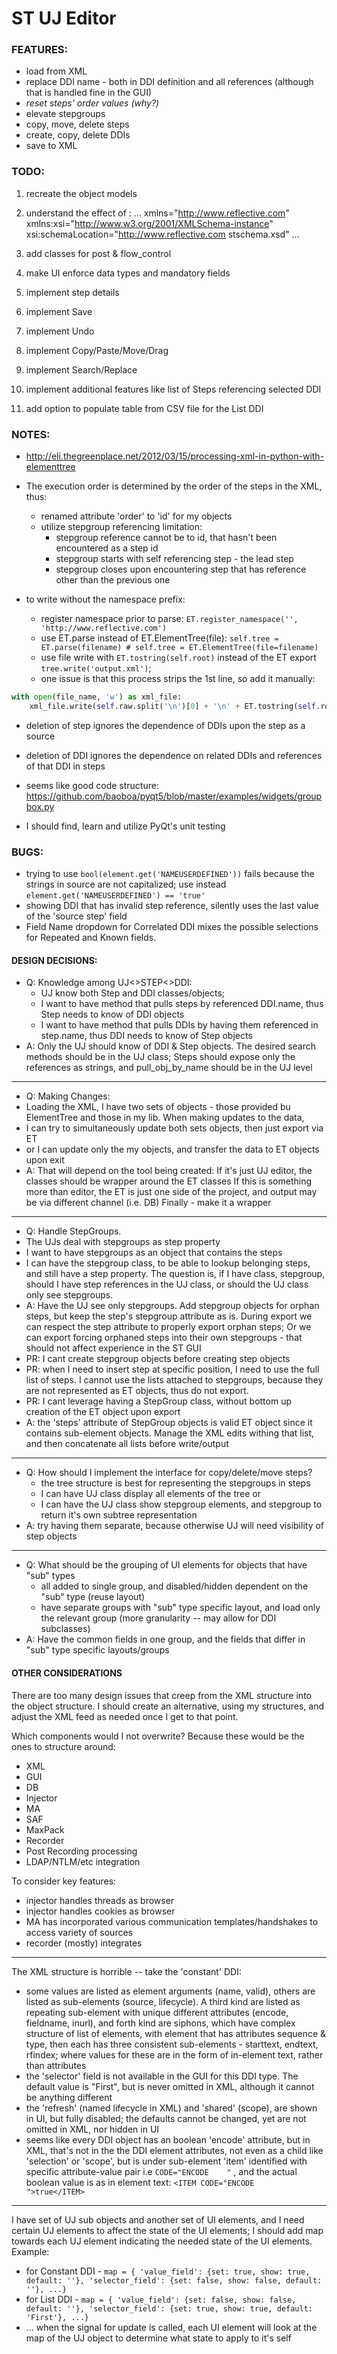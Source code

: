 # ST UJ Editor

### FEATURES:
- load from XML
- replace DDI name - both in DDI definition and all references (although that is handled fine in the GUI)
- *reset steps' order values (why?)*
- elevate stepgroups
- copy, move, delete steps
- create, copy, delete DDIs
- save to XML

### TODO:
 1. recreate the object models
 2. understand the effect of :
 	... xmlns="http://www.reflective.com" xmlns:xsi="http://www.w3.org/2001/XMLSchema-instance" xsi:schemaLocation="http://www.reflective.com stschema.xsd" ...
 3. add classes for post & flow_control
 4. make UI enforce data types and mandatory fields
 5. implement step details
 5. implement Save
 6. implement Undo
 7. implement Copy/Paste/Move/Drag
 8. implement Search/Replace
 9. implement additional features like list of Steps referencing selected DDI

 99. add option to populate table from CSV file for the List DDI

### NOTES:
- http://eli.thegreenplace.net/2012/03/15/processing-xml-in-python-with-elementtree

- The execution order is determined by the order of the steps in the XML, thus:
  - renamed attribute 'order' to 'id' for my objects
  - utilize stepgroup referencing limitation:
    - stepgroup reference cannot be to id, that hasn't been encountered as a step id
    - stepgroup starts with self referencing step - the lead step
    - stepgroup closes upon encountering step that has reference other than the previous one

- to write without the namespace prefix:
  - register namespace prior to parse:  `ET.register_namespace('', 'http://www.reflective.com')`
  - use ET.parse instead of ET.ElementTree(file):  `self.tree = ET.parse(filename) # self.tree = ET.ElementTree(file=filename)`
  - use file write with `ET.tostring(self.root)` instead of the ET export `tree.write('output.xml')`;
  * one issue is that this process strips the 1st line, so add it manually:
```python
with open(file_name, 'w') as xml_file:
	xml_file.write(self.raw.split('\n')[0] + '\n' + ET.tostring(self.root).decode("utf-8"))
```

- deletion of step ignores the dependence of DDIs upon the step as a source

- deletion of DDI ignores the dependence on related DDIs and references of that DDI in steps

- seems like good code structure: https://github.com/baoboa/pyqt5/blob/master/examples/widgets/groupbox.py

- I should find, learn and utilize PyQt's unit testing

### BUGS:
- trying to use `bool(element.get('NAMEUSERDEFINED'))` fails because the strings in source are not capitalized; use instead `element.get('NAMEUSERDEFINED') == 'true'`
- showing DDI that has invalid step reference, silently uses the last value of the 'source step' field
- Field Name dropdown for Correlated DDI mixes the possible selections for Repeated and Known fields.



#### DESIGN DECISIONS:
 - Q: Knowledge among UJ<>STEP<>DDI:
    - UJ know both Step and DDI classes/objects;
    - I want to have method that pulls steps by referenced DDI.name, thus Step needs to know of DDI objects
    - I want to have method that pulls DDIs by having them referenced in step.name, thus DDI needs to know of Step objects
 - A: Only the UJ should know of DDI & Step objects. The desired search methods should be in the UJ class; Steps should expose only the references as strings, and pull_obj_by_name should be in the UJ level
***
 - Q: Making Changes:
  - Loading the XML, I have two sets of objects - those provided bu ElementTree and those in my lib. When making updates to the data,
  - I can try to simultaneously update both sets objects, then just export via ET
  - or I can update only the my objects, and transfer the data to ET objects upon exit
 - A: That will depend on the tool being created:
  If it's just UJ editor, the classes should be wrapper around the ET classes
  If this is something more than editor, the ET is just one side of the project, and output may be via different channel (i.e. DB)
  Finally - make it a wrapper
***
 - Q: Handle StepGroups.
  - The UJs deal with stepgroups as step property
  - I want to have stepgroups as an object that contains the steps
   - I can have the stepgroup class, to be able to lookup belonging steps, and still have a step property.
The question is, if I have class, stepgroup, should I have step references in the UJ class, or should the UJ class only see stepgroups.
 - A: Have the UJ see only stepgroups. Add stepgroup objects for orphan steps, but keep the step's stepgroup attribute as is. During export we can respect the step attribute to properly export orphan steps;
   Or we can export forcing orphaned steps into their own stepgroups - that should not affect experience in the ST GUI
  - PR: I cant create stepgroup objects before creating step objects
  - PR: when I need to insert step at specific position, I need to use the full list of steps. I cannot use the lists attached to stepgroups, because they are not represented as ET objects, thus do not export.
  - PR: I cant leverage having a StepGroup class, without bottom up creation of the ET object upon export
 - A: the 'steps' attribute of StepGroup objects is valid ET object since it contains sub-element objects. Manage the XML edits withing that list, and then concatenate all lists before write/output
***
 - Q: How should I implement the interface for copy/delete/move steps?
   - the tree structure is best for representing the stepgroups in steps
   - I can have UJ class display all elements of the tree or
   - I can have the UJ class show stepgroup elements, and stepgroup to return it's own subtree representation
 - A: try having them separate, because otherwise UJ will need visibility of step objects
***
 - Q: What should be the grouping of UI elements for objects that have "sub" types
   - all added to single group, and disabled/hidden dependent on the "sub" type (reuse layout)
   - have separate groups with "sub" type specific layout, and load only the relevant group (more granularity -- may allow for DDI subclasses)
 - A: Have the common fields in one group, and the fields that differ in "sub" type specific layouts/groups

#### OTHER CONSIDERATIONS
There are too many design issues that creep from the XML structure into the object structure. I should create an alternative, using my structures, and adjust the XML feed as needed once I get to that point.

Which components would I not overwrite? Because these would be the ones to structure around:

- XML
- GUI
- DB
- Injector
- MA
- SAF
- MaxPack
- Recorder
- Post Recording processing
- LDAP/NTLM/etc integration

To consider key features:

* injector handles threads as browser
* injector handles cookies as browser
* MA has incorporated various communication templates/handshakes to access variety of sources
* recorder (mostly) integrates

---
The XML structure is horrible -- take the 'constant' DDI:
 - some values are listed as element arguments (name, valid), others are listed as sub-elements (source, lifecycle). A third kind are listed as repeating sub-element with unique different attributes (encode, fieldname, inurl), and forth kind are siphons, which have complex structure of list of elements, with element that has attributes sequence & type, then each has three consistent sub-elements - starttext, endtext, rfindex; where values for these are in the form of in-element text, rather than attributes
 - the 'selector' field is not available in the GUI for this DDI type. The default value is "First", but is never omitted in XML, although it cannot be anything different
 - the 'refresh' (named lifecycle in XML) and 'shared' (scope), are shown in UI, but fully disabled; the defaults cannot be changed, yet are not omitted in XML, nor hidden in UI
 - seems like every DDI object has an boolean 'encode' attribute, but in XML, that's not in the the DDI element attributes, not even as a child like 'selection' or 'scope', but is under sub-element 'item' identified with specific attribute-value pair i.e `CODE="ENCODE    "` , and the actual boolean value is as in element text: `<ITEM CODE="ENCODE    ">true</ITEM>`


---
I have set of UJ sub objects and another set of UI elements, and I need certain UJ elements to affect the state of the UI elements; I should add map towards each UJ element indicating the needed state of the UI elements. Example:
- for Constant DDI - `map = { 'value_field': {set: true, show: true, default: ''}, 'selector_field': {set: false, show: false, default: ''}, ...}`
- for List DDI - `map = { 'value_field': {set: false, show: false, default: ''}, 'selector_field': {set: true, show: true, default: 'First'}, ...}`
- ...
when the signal for update is called, each UI element will look at the map of the UJ object to determine what state to apply to it's self
